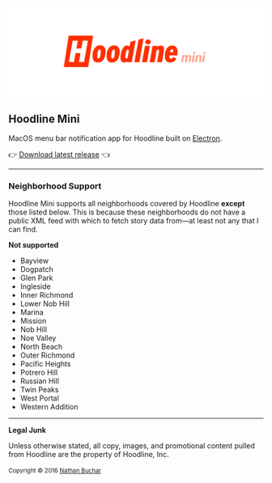 ![Hoodline Mini](./docs/images/Banner.png)

## Hoodline Mini

MacOS menu bar notification app for Hoodline built on [Electron](https://electron.atom.io/).

👉 [Download latest release](/releases) 👈

***

### Neighborhood Support

Hoodline Mini supports all neighborhoods covered by Hoodline **except** those listed below. This is because these neighborhoods do not have a public XML feed with which to fetch story data from—at least not any that I can find.

**Not supported**
* Bayview
* Dogpatch
* Glen Park
* Ingleside
* Inner Richmond
* Lower Nob Hill
* Marina
* Mission
* Nob Hill
* Noe Valley
* North Beach
* Outer Richmond
* Pacific Heights
* Potrero Hill
* Russian Hill
* Twin Peaks
* West Portal
* Western Addition

***

**Legal Junk**

Unless otherwise stated, all copy, images, and promotional content pulled from Hoodline are the property of Hoodline, Inc.

<small>Copyright &copy; 2016 [Nathan Buchar](mailto:hello@nathanbuchar.com)</small>
